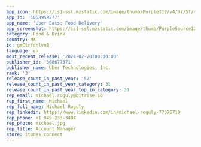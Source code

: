 ```yaml
---
app_icon: https://is1-ssl.mzstatic.com/image/thumb/Purple112/v4/d7/5f/43/d75f43c8-84ff-0e21-2914-787885314be5/AppIcon-1x_U007emarketing-0-7-0-sRGB-85-220-0.png/1024x1024bb.png
app_id: '1058959277'
app_name: 'Uber Eats: Food Delivery'
app_screenshot: https://is1-ssl.mzstatic.com/image/thumb/PurpleSource126/v4/ff/8b/83/ff8b8370-3382-904a-a7e1-258d46125ce4/026b653e-a2e1-41da-9dfe-5147607b7f2b_SS01.png/1242x2688bb.png
category: Food & Drink
country: MX
id: gmClrfdnlvnB
language: en
most_recent_release: '2024-02-20T00:00:00'
publisher_id: '368677371'
publisher_name: Uber Technologies, Inc.
rank: '3'
release_count_in_past_year: '52'
release_count_in_past_year_category: 31
release_count_in_past_year_top_in_category: 31
rep_email: michael.roguly@bitrise.io
rep_first_name: Michael
rep_full_name: Michael Roguly
rep_linkedin: https://www.linkedin.com/in/michael-roguly-77376710
rep_phone: +1 949-233-3404
rep_photo: michael.jpg
rep_title: Account Manager
store: itunes_connect
---
```


